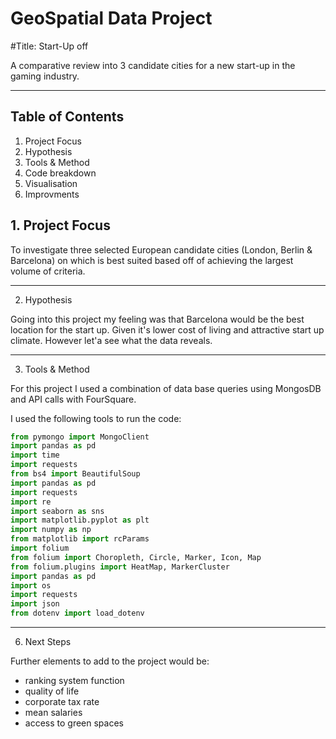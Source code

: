 # GeoSpatial Data Project

#Title: Start-Up off

A comparative review into 3 candidate cities for a new start-up in the gaming industry. 

------- 

## Table of Contents
1. Project Focus
2. Hypothesis 
3. Tools & Method
4. Code breakdown 
5. Visualisation 
6. Improvments

## 1. Project Focus
To investigate three selected European candidate cities (London, Berlin & Barcelona) on which is best suited based off of achieving the largest volume of criteria.

--------

2. Hypothesis 

Going into this project my feeling was that Barcelona would be the best location for the start up. Given it's lower cost of living and attractive start up climate. However let'a see what the data reveals. 

--------

3. Tools & Method

For this project I used a combination of data base queries using MongosDB and API calls with FourSquare. 

I used the following tools to run the code: 

```python
from pymongo import MongoClient
import pandas as pd
import time 
import requests
from bs4 import BeautifulSoup
import pandas as pd
import requests
import re
import seaborn as sns
import matplotlib.pyplot as plt
import numpy as np
from matplotlib import rcParams
import folium
from folium import Choropleth, Circle, Marker, Icon, Map
from folium.plugins import HeatMap, MarkerCluster
import pandas as pd
import os
import requests
import json
from dotenv import load_dotenv
```

------

6. Next Steps

Further elements to add to the project would be:
- ranking system function  
- quality of life 
- corporate tax rate
- mean salaries
- access to green spaces 